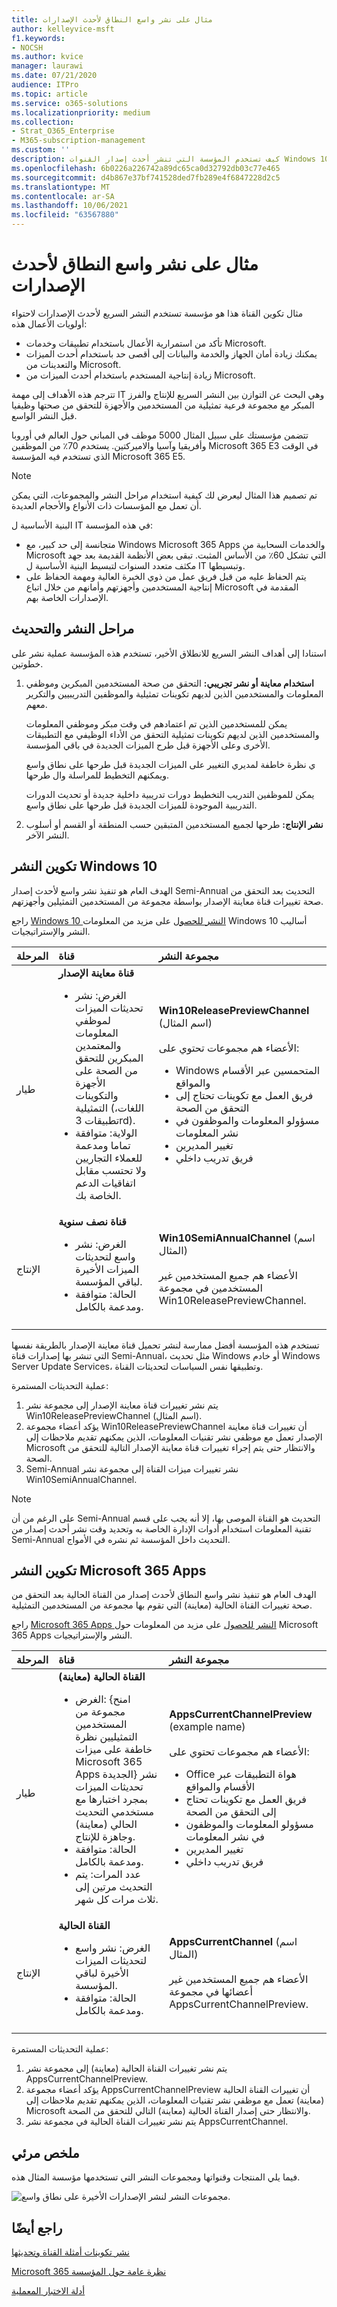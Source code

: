 ```yaml
---
title: مثال على نشر واسع النطاق لأحدث الإصدارات
author: kelleyvice-msft
f1.keywords:
- NOCSH
ms.author: kvice
manager: laurawi
ms.date: 07/21/2020
audience: ITPro
ms.topic: article
ms.service: o365-solutions
ms.localizationpriority: medium
ms.collection:
- Strat_O365_Enterprise
- M365-subscription-management
ms.custom: ''
description: كيف تستخدم المؤسسة التي تنشر أحدث إصدار القنوات Windows 10 Microsoft 365 التطبيق.
ms.openlocfilehash: 6b0226a226742a89dc65ca0d32792db03c77e465
ms.sourcegitcommit: d4b867e37bf741528ded7fb289e4f6847228d2c5
ms.translationtype: MT
ms.contentlocale: ar-SA
ms.lasthandoff: 10/06/2021
ms.locfileid: "63567880"
---
```

# <a name="example-of-broad-deployment-for-the-latest-releases"></a>مثال على نشر واسع النطاق لأحدث الإصدارات

مثال تكوين القناة هذا هو مؤسسة تستخدم النشر السريع لأحدث الإصدارات لاحتواء أولويات الأعمال هذه:

- تأكد من استمرارية الأعمال باستخدام تطبيقات وخدمات Microsoft.
- يمكنك زيادة أمان الجهاز والخدمة والبيانات إلى أقصى حد باستخدام أحدث الميزات والتعدينات من Microsoft.
- زيادة إنتاجية المستخدم باستخدام أحدث الميزات من Microsoft.

تترجم هذه الأهداف إلى مهمة IT وهي البحث عن التوازن بين النشر السريع للإنتاج والفرز المبكر مع مجموعة فرعية تمثيلية من المستخدمين والأجهزة للتحقق من صحتها وظيفيا قبل النشر الواسع.

تتضمن مؤسستك على سبيل المثال 5000 موظف في المباني حول العالم في أوروبا وأفريقيا وآسيا والاميركتين. يستخدم 70٪ من الموظفين Microsoft 365 E3 في الوقت الذي تستخدم فيه المؤسسة Microsoft 365 E5.

>[!Note]
>تم تصميم هذا المثال ليعرض لك كيفية استخدام مراحل النشر والمجموعات، التي يمكن أن تعمل مع المؤسسات ذات الأنواع والأحجام العديدة.
>

البنية الأساسية ل IT في هذه المؤسسة: 

- متجانسة إلى حد كبير، مع Windows Microsoft 365 Apps والخدمات السحابية من Microsoft التي تشكل 60٪ من الأساس المثبت. تبقى بعض الأنظمة القديمة بعد جهد مكثف متعدد السنوات لتبسيط البنية الأساسية ل IT وتبسيطها.
- يتم الحفاظ عليه من قبل فريق عمل من ذوي الخبرة العالية ومهمة الحفاظ على إنتاجية المستخدمين وأجهزتهم وأمانهم من خلال اتباع Microsoft المقدمة في الإصدارات الخاصة بهم.

## <a name="deployment-and-update-stages"></a>مراحل النشر والتحديث

استنادا إلى أهداف النشر السريع للانطلاق الأخير، تستخدم هذه المؤسسة عملية نشر على خطوتين.

1. **استخدام معاينة أو نشر تجريبي:** التحقق من صحة المستخدمين المبكرين وموظفي المعلومات والمستخدمين الذين لديهم تكوينات تمثيلية والموظفين التدريبيين والتكرير معهم. 

   يمكن للمستخدمين الذين تم اعتمادهم في وقت مبكر وموظفي المعلومات والمستخدمين الذين لديهم تكوينات تمثيلية التحقق من الأداء الوظيفي مع التطبيقات الأخرى وعلى الأجهزة قبل طرح الميزات الجديدة في باقي المؤسسة.

   ي نظرة خاطفة لمديري التغيير على الميزات الجديدة قبل طرحها على نطاق واسع ويمكنهم التخطيط للمراسلة وال طرحها.

   يمكن للموظفين التدريب التخطيط دورات تدريبية داخلية جديدة أو تحديث الدورات التدريبية الموجودة للميزات الجديدة قبل طرحها على نطاق واسع.

2. **نشر الإنتاج:** طرحها لجميع المستخدمين المتبقين حسب المنطقة أو القسم أو أسلوب النشر الآخر.

## <a name="deployment-configuration-for-windows-10"></a>تكوين النشر Windows 10

الهدف العام هو تنفيذ نشر واسع لأحدث إصدار Semi-Annual التحديث بعد التحقق من صحة تغييرات قناة معاينة الإصدار بواسطة مجموعة من المستخدمين التمثيلين وأجهزتهم.

راجع [Windows 10 النشر للحصول](/windows/deployment/) على مزيد من المعلومات Windows 10 أساليب النشر والإستراتيجيات.

| المرحلة | قناة | مجموعة النشر |
|:-------|:-------|:-----|
| طيار |  **قناة معاينة الإصدار**  <ul><li>الغرض: نشر تحديثات الميزات لموظفي المعلومات والمعتمدين المبكرين للتحقق من الصحة على الأجهزة والتكوينات التمثيلية (اللغات، تطبيقات 3rd). </li><li> الولاية: متوافقة تماما ومدعمة للعملاء التجاريين ولا تحتسب مقابل اتفاقيات الدعم الخاصة بك. </li></ul> | **Win10ReleasePreviewChannel** (اسم المثال) <br><br> الأعضاء هم مجموعات تحتوي على: <ul><li> Windows المتحمسين عبر الأقسام والمواقع </li><li> فريق العمل مع تكوينات تحتاج إلى التحقق من الصحة </li><li> مسؤولو المعلومات والموظفون في نشر المعلومات </li><li> تغيير المديرين </li><li> فريق تدريب داخلي </li></ul> |
| الإنتاج |  **قناة نصف سنوية**  <ul><li>الغرض: نشر واسع لتحديثات الميزات الأخيرة لباقي المؤسسة. </li><li> الحالة: متوافقة ومدعمة بالكامل. </li></ul> | **Win10SemiAnnualChannel** (اسم المثال) <br><br> الأعضاء هم جميع المستخدمين غير المستخدمين في مجموعة Win10ReleasePreviewChannel. |
||||

تستخدم هذه المؤسسة أفضل ممارسة لنشر تحميل قناة معاينة الإصدار بالطريقة نفسها التي تنشر بها إصدارات قناة Semi-Annual، مثل تحديث Windows أو خادم Windows Server Update Services، وتطبيقها نفس السياسات لتحديثات القناة.

عملية التحديثات المستمرة:

1. يتم نشر تغييرات قناة معاينة الإصدار إلى مجموعة نشر Win10ReleasePreviewChannel (اسم المثال).
2. يؤكد أعضاء مجموعة Win10ReleasePreviewChannel أن تغييرات قناة معاينة الإصدار تعمل مع موظفي نشر تقنيات المعلومات، الذين يمكنهم تقديم ملاحظات إلى Microsoft والانتظار حتى يتم إجراء تغييرات قناة معاينة الإصدار التالية للتحقق من الصحة.
3. Semi-Annual نشر تغييرات ميزات القناة إلى مجموعة نشر Win10SemiAnnualChannel. 

>[!Note]
>على الرغم من أن Semi-Annual التحديث هو القناة الموصى بها، إلا أنه يجب على قسم تقنية المعلومات استخدام أدوات الإدارة الخاصة به وتحديد وقت نشر أحدث إصدار من Semi-Annual التحديث داخل المؤسسة ثم نشره في الأمواج.
>

## <a name="deployment-configuration-for-microsoft-365-apps"></a>تكوين النشر Microsoft 365 Apps

الهدف العام هو تنفيذ نشر واسع النطاق لأحدث إصدار من القناة الحالية بعد التحقق من صحة تغييرات القناة الحالية (معاينة) التي تقوم بها مجموعة من المستخدمين التمثيلية.

راجع [Microsoft 365 Apps النشر للحصول](/deployoffice/plan-office-365-proplus) على مزيد من المعلومات حول Microsoft 365 Apps النشر والإستراتيجيات.

| المرحلة | قناة | مجموعة النشر |
|:-------|:-------|:-----|
| طيار |  **القناة الحالية (معاينة)** <ul><li> الغرض: {امنح مجموعة من المستخدمين التمثيليين نظرة خاطفة على ميزات Microsoft 365 Apps الجديدة} نشر تحديثات الميزات بمجرد اختبارها مع مستخدمي التحديث الحالي (معاينة) وجاهزة للإنتاج. </li><li> الحالة: متوافقة ومدعمة بالكامل.</li><li> عدد المرات: يتم التحديث مرتين إلى ثلاث مرات كل شهر. </li></ul> | **AppsCurrentChannelPreview** (example name) <br><br> الأعضاء هم مجموعات تحتوي على: <ul><li> Office هواة التطبيقات عبر الأقسام والمواقع </li><li> فريق العمل مع تكوينات تحتاج إلى التحقق من الصحة </li><li> مسؤولو المعلومات والموظفون في نشر المعلومات </li><li> تغيير المديرين </li><li> فريق تدريب داخلي </li></ul>|
| الإنتاج | **القناة الحالية** <ul><li> الغرض: نشر واسع لتحديثات الميزات الأخيرة لباقي المؤسسة. </li><li> الحالة: متوافقة ومدعمة بالكامل. </li></ul> |  **AppsCurrentChannel** (اسم المثال) <br><br> الأعضاء هم جميع المستخدمين غير أعضائها في مجموعة AppsCurrentChannelPreview. |
|||

عملية التحديثات المستمرة:

1. يتم نشر تغييرات القناة الحالية (معاينة) إلى مجموعة نشر AppsCurrentChannelPreview.
2. يؤكد أعضاء مجموعة AppsCurrentChannelPreview أن تغييرات القناة الحالية (معاينة) تعمل مع موظفي نشر تقنيات المعلومات، الذين يمكنهم تقديم ملاحظات إلى Microsoft والانتظار حتى إصدار القناة الحالية (معاينة) التالي للتحقق من الصحة.
3. يتم نشر تغييرات القناة الحالية في مجموعة نشر AppsCurrentChannel. 

## <a name="visual-summary"></a>ملخص مرئي

فيما يلي المنتجات وقنواتها ومجموعات النشر التي تستخدمها مؤسسة المثال هذه. 

![مجموعات النشر لنشر الإصدارات الأخيرة على نطاق واسع.](../media/deploy-update-channels-examples-rapid-deploy/group-summary.png)

## <a name="see-also"></a>راجع أيضًا

[نشر تكوينات أمثلة القناة وتحديثها](deploy-update-channels-examples.md)

[Microsoft 365 نظرة عامة حول المؤسسة](microsoft-365-overview.md)

[أدلة الاختبار المعملية](m365-enterprise-test-lab-guides.md)